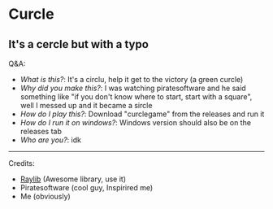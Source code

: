 # Curcle
## It's a cercle but with a typo


Q&A:
- *What is this?*: It's a circlu, help it get to the victory (a green curcle)
- *Why did you make this?*: I was watching piratesoftware and he said something like "if you don't know where to start, start with a square", well I messed up and it became a sircle
- *How do I play this?*: Download "curclegame" from the releases and run it
- *How do I run it on windows?*: Windows version should also be on the releases tab
- *Who are you?*: idk

---
Credits:
- [Raylib](https://github.com/raysan5/raylib) (Awesome library, use it)
- Piratesoftware (cool guy, Inspirired me)
- Me (obviously)
